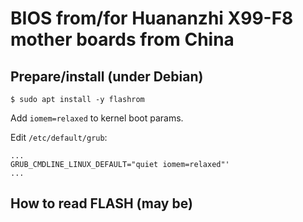 BIOS from/for Huananzhi X99-F8 mother boards from China
=======================================================

## Prepare/install (under Debian)
```
$ sudo apt install -y flashrom
```
Add `iomem=relaxed` to kernel boot params.

Edit `/etc/default/grub`:
```
...
GRUB_CMDLINE_LINUX_DEFAULT="quiet iomem=relaxed"'
...
```

## How to read FLASH (may be)
```
```
